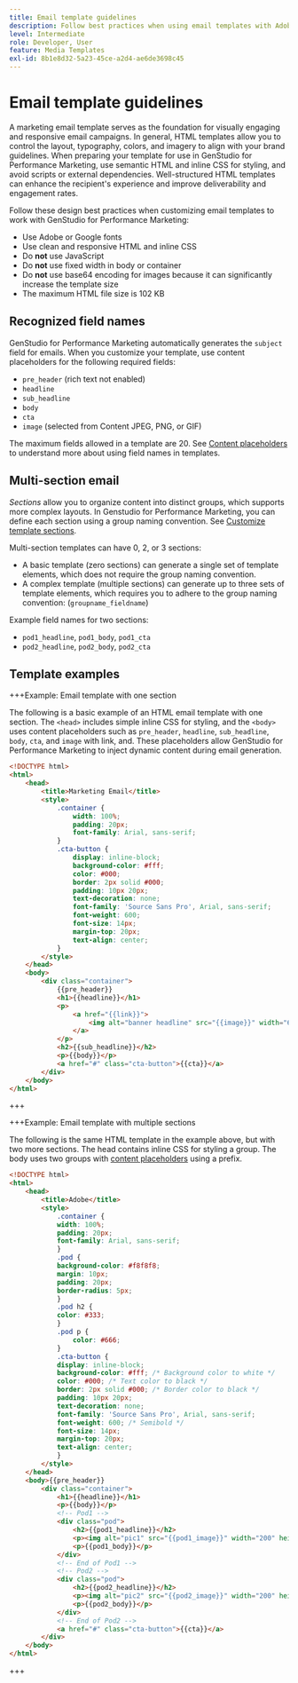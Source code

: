 ```yaml
---
title: Email template guidelines
description: Follow best practices when using email templates with Adobe GenStudio for Performance Marketing.
level: Intermediate
role: Developer, User
feature: Media Templates
exl-id: 8b1e8d32-5a23-45ce-a2d4-ae6de3698c45
---
```

# Email template guidelines

A marketing email template serves as the foundation for visually engaging and responsive email campaigns. In general, HTML templates allow you to control the layout, typography, colors, and imagery to align with your brand guidelines. When preparing your template for use in GenStudio for Performance Marketing, use semantic HTML and inline CSS for styling, and avoid scripts or external dependencies. Well-structured HTML templates can enhance the recipient's experience and improve deliverability and engagement rates.

Follow these design best practices when customizing email templates to work with GenStudio for Performance Marketing:

- Use Adobe or Google fonts
- Use clean and responsive HTML and inline CSS
- Do **not** use JavaScript
- Do **not** use fixed width in body or container
- Do **not** use base64 encoding for images because it can significantly increase the template size
- The maximum HTML file size is 102 KB

## Recognized field names

GenStudio for Performance Marketing automatically generates the `subject` field for emails. When you customize your template, use content placeholders for the following required fields:

- `pre_header` (rich text not enabled)
- `headline`
- `sub_headline`
- `body`
- `cta`
- `image` (selected from Content JPEG, PNG, or GIF)

The maximum fields allowed in a template are 20. See [Content placeholders](/help/user-guide/content/customize-template.md#content-placeholders) to understand more about using field names in templates.

## Multi-section email

_Sections_ allow you to organize content into distinct groups, which supports more complex layouts. In Genstudio for Performance Marketing, you can define each section using a group naming convention. See [Customize template sections](/help/user-guide/content/customize-template.md#sections-or-groups).

Multi-section templates can have 0, 2, or 3 sections:

- A basic template (zero sections) can generate a single set of template elements, which does not require the group naming convention.
- A complex template (multiple sections) can generate up to three sets of template elements, which requires you to adhere to the group naming convention: (`groupname_fieldname`)

Example field names for two sections:

- `pod1_headline`, `pod1_body`, `pod1_cta`
- `pod2_headline`, `pod2_body`, `pod2_cta`

## Template examples

+++Example: Email template with one section

The following is a basic example of an HTML email template with one section. The `<head>` includes simple inline CSS for styling, and the `<body>` uses content placeholders such as `pre_header`, `headline`, `sub_headline`, `body`, `cta`, and `image` with link, and. These placeholders allow GenStudio for Performance Marketing to inject dynamic content during email generation.

```html
<!DOCTYPE html>
<html>
    <head>
        <title>Marketing Email</title>
        <style>
            .container {
                width: 100%;
                padding: 20px;
                font-family: Arial, sans-serif;
            }
            .cta-button {
                display: inline-block;
                background-color: #fff;
                color: #000;
                border: 2px solid #000;
                padding: 10px 20px;
                text-decoration: none;
                font-family: 'Source Sans Pro', Arial, sans-serif;
                font-weight: 600;
                font-size: 14px;
                margin-top: 20px;
                text-align: center;
            }
        </style>
    </head>
    <body>
        <div class="container">
            {{pre_header}}
            <h1>{{headline}}</h1>
            <p>
                <a href="{{link}}">
                    <img alt="banner headline" src="{{image}}" width="600" height="600">
                </a>
            </p>
            <h2>{{sub_headline}}</h2>
            <p>{{body}}</p>
            <a href="#" class="cta-button">{{cta}}</a>
        </div>
    </body>
</html>
```

+++

+++Example: Email template with multiple sections

The following is the same HTML template in the example above, but with two more sections. The head contains inline CSS for styling a group. The body uses two groups with [content placeholders](#content-placeholders) using a prefix.

```html
<!DOCTYPE html>
<html>
    <head>
        <title>Adobe</title>
        <style>
            .container {
            width: 100%;
            padding: 20px;
            font-family: Arial, sans-serif;
            }
            .pod {
            background-color: #f8f8f8;
            margin: 10px;
            padding: 20px;
            border-radius: 5px;
            }
            .pod h2 {
            color: #333;
            }
            .pod p {
                color: #666;
            }
            .cta-button {
            display: inline-block;
            background-color: #fff; /* Background color to white */
            color: #000; /* Text color to black */
            border: 2px solid #000; /* Border color to black */
            padding: 10px 20px;
            text-decoration: none;            
            font-family: 'Source Sans Pro', Arial, sans-serif;
            font-weight: 600; /* Semibold */
            font-size: 14px;
            margin-top: 20px;
            text-align: center;
            }
        </style>
    </head>
    <body>{{pre_header}}
        <div class="container">
            <h1>{{headline}}</h1>
            <p>{{body}}</p>
            <!-- Pod1 -->
            <div class="pod">
                <h2>{{pod1_headline}}</h2>
                <p><img alt="pic1" src="{{pod1_image}}" width="200" height="200" border="0"></p>
                <p>{{pod1_body}}</p>
            </div>
            <!-- End of Pod1 -->
            <!-- Pod2 -->
            <div class="pod">
                <h2>{{pod2_headline}}</h2>
                <p><img alt="pic2" src="{{pod2_image}}" width="200" height="200" border="0"></p>
                <p>{{pod2_body}}</p>
            </div>
            <!-- End of Pod2 -->
            <a href="#" class="cta-button">{{cta}}</a>
        </div>
    </body>
</html>
```

+++
